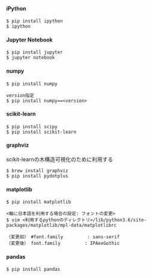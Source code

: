 #### iPython 

```
$ pip install ipython
$ ipython
```
  
#### Jupyter Notebook

```
$ pip install jupyter
$ jupyter notebook
```
  
#### numpy

```
$ pip install numpy

version指定
$ pip install numpy==<version>
```

#### scikit-learn

```
$ pip install scipy
$ pip install scikit-learn
```

#### graphviz
scikit-learnの木構造可視化のために利用する

```
$ brew install graphviz
$ pip install pydotplus
```

#### matplotlib

```
$ pip install matplotlib

<軸に日本語を利用する場合の設定: フォントの変更>
$ vim <利用するpythonのディレクトリ>/lib/python3.6/site-packages/matplotlib/mpl-data/matplotlibrc

（変更前）　#font.family         : sans-serif
（変更後）　font.family         : IPAexGothic
```

#### pandas

```
$ pip install pandas
```
